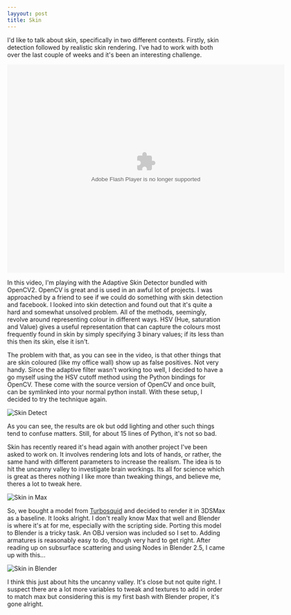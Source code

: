 ```yaml
---
layyout: post
title: Skin
---
```


I'd like to talk about skin, specifically in two different contexts. Firstly, skin detection followed by realistic skin rendering. I've had to work with both over the last couple of weeks and it's been an interesting challenge.

<object id="player" classid="clsid:D27CDB6E-AE6D-11cf-96B8-444553540000" name="player" width="640" height="480"> 
	<param name="movie" value="player.swf"> 
	<param name="allowfullscreen" value="true"> 
	<param name="allowscriptaccess" value="always"> 
	<param name="flashvars" value="file=SkinTone.flv&amp;image=SkinTone.jpg"> 
	<embed type="application/x-shockwave-flash" id="player2" name="player2" src="player.swf" width=640" height="480" allowscriptaccess="always" allowfullscreen="true" flashvars="file=SkinTone.flv&amp;image=SkinTone.jpg"> 
	</object>

In this video, I'm playing with the Adaptive Skin Detector bundled with OpenCV2. OpenCV is great and is used in an awful lot of projects. I was approached by a friend to see if we could do something with skin detection and facebook. I looked into skin detection and found out that it's quite a hard and somewhat unsolved problem. All of the methods, seemingly, revolve around representing colour in different ways. HSV (Hue, saturation and Value) gives a useful representation that can capture the colours most frequently found in skin by simply specifying 3 binary values; if its less than this then its skin, else it isn't. 

The problem with that, as you can see in the video, is that other things that are skin coloured (like my office wall) show up as false positives. Not very handy. Since the adaptive filter wasn't working too well, I decided to have a go myself using the HSV cutoff method using the Python bindings for OpenCV. These come with the source version of OpenCV and once built, can be symlinked into your normal python install. With these setup, I decided to try the technique again.

![Skin Detect](http://farm7.static.flickr.com/6137/5985564558_c4c3edeb4e.jpg) 

As you can see, the results are ok but odd lighting and other such things tend to confuse matters. Still, for about 15 lines of Python, it's not so bad.

Skin has recently reared it's head again with another project I've been asked to work on. It involves rendering lots and lots of hands, or rather, the same hand with different parameters to increase the realism. The idea is to hit the uncanny valley to investigate brain workings. Its all for science which is great as theres nothing I like more than tweaking things, and believe me, theres a lot to tweak here.

![Skin in Max](http://farm7.static.flickr.com/6145/5985593084_f40f20553c_z.jpg)

So, we bought a model from [Turbosquid](http://www.turbosquid.com) and decided to render it in 3DSMax as a baseline. It looks alright. I don't really know Max that well and Blender is where it's at for me, especially with the scripting side. Porting this model to Blender is a tricky task. An OBJ version was included so I set to. Adding armatures is reasonably easy to do, though very hard to get right. After reading up on subsurface scattering and using Nodes in Blender 2.5, I came up with this...

![Skin in Blender](http://farm7.static.flickr.com/6143/5985031787_e89d7c497f_z.jpg)

I think this just about hits the uncanny valley. It's close but not quite right. I suspect there are a lot more variables to tweak and textures to add in order to match max but considering this is my first bash with Blender proper, it's gone alright.
